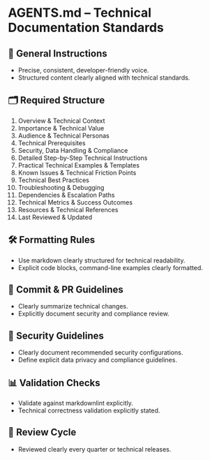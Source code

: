 # AGENTS.md – Technical Documentation Standards

## 📌 General Instructions
- Precise, consistent, developer-friendly voice.
- Structured content clearly aligned with technical standards.

## 🗂️ Required Structure
1. Overview & Technical Context
2. Importance & Technical Value
3. Audience & Technical Personas
4. Technical Prerequisites
5. Security, Data Handling & Compliance
6. Detailed Step-by-Step Technical Instructions
7. Practical Technical Examples & Templates
8. Known Issues & Technical Friction Points
9. Technical Best Practices
10. Troubleshooting & Debugging
11. Dependencies & Escalation Paths
12. Technical Metrics & Success Outcomes
13. Resources & Technical References
14. Last Reviewed & Updated

## 🛠️ Formatting Rules
- Use markdown clearly structured for technical readability.
- Explicit code blocks, command-line examples clearly formatted.

## 🚩 Commit & PR Guidelines
- Clearly summarize technical changes.
- Explicitly document security and compliance review.

## 🔐 Security Guidelines
- Clearly document recommended security configurations.
- Define explicit data privacy and compliance guidelines.

## 📊 Validation Checks
- Validate against markdownlint explicitly.
- Technical correctness validation explicitly stated.

## 🔄 Review Cycle
- Reviewed clearly every quarter or technical releases.
